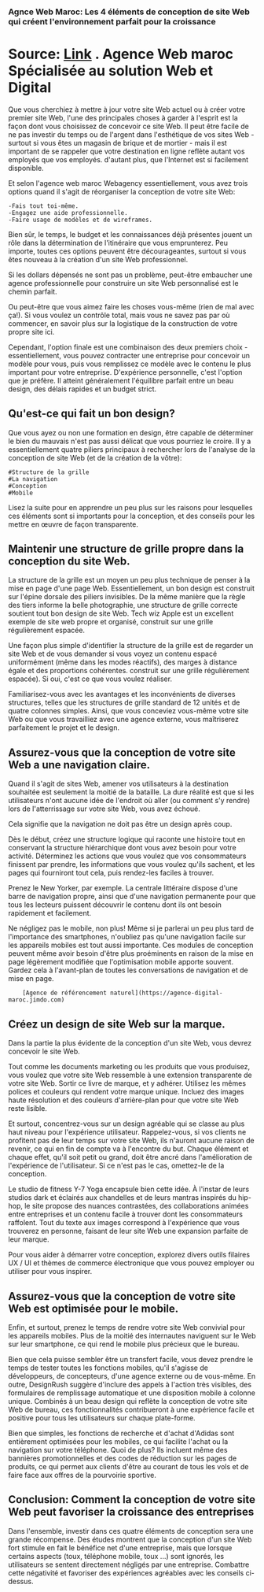  ### Agnce Web Maroc: Les 4 éléments de conception de site Web qui créent l'environnement parfait pour la croissance

 # Source: [Link](https://creationwebsite.agency/) . Agence Web maroc Spécialisée au solution Web et Digital


Que vous cherchiez à mettre à jour votre site Web actuel ou à créer votre premier site Web, l'une des principales choses à garder à l'esprit est la façon dont vous choisissez de concevoir ce site Web. Il peut être facile de ne pas investir du temps ou de l'argent dans l'esthétique de vos sites Web - surtout si vous êtes un magasin de brique et de mortier - mais il est important de se rappeler que votre destination en ligne reflète autant vos employés que vos employés. d'autant plus, que l'Internet est si facilement disponible.

Et selon l'agence web maroc Webagency essentiellement, vous avez trois options quand il s'agit de réorganiser la conception de votre site Web:

    -Fais tout toi-même.
    -Engagez une aide professionnelle.
    -Faire usage de modèles et de wireframes.

Bien sûr, le temps, le budget et les connaissances déjà présentes jouent un rôle dans la détermination de l'itinéraire que vous emprunterez. Peu importe, toutes ces options peuvent être décourageantes, surtout si vous êtes nouveau à la création d'un site Web professionnel.

Si les dollars dépensés ne sont pas un problème, peut-être embaucher une agence professionnelle pour construire un site Web personnalisé est le chemin parfait.

Ou peut-être que vous aimez faire les choses vous-même (rien de mal avec ça!). Si vous voulez un contrôle total, mais vous ne savez pas par où commencer, en savoir plus sur la logistique de la construction de votre propre site ici.

Cependant, l'option finale est une combinaison des deux premiers choix - essentiellement, vous pouvez contracter une entreprise pour concevoir un modèle pour vous, puis vous remplissez ce modèle avec le contenu le plus important pour votre entreprise. D'expérience personnelle, c'est l'option que je préfère. Il atteint généralement l'équilibre parfait entre un beau design, des délais rapides et un budget strict.

## Qu'est-ce qui fait un bon design?

Que vous ayez ou non une formation en design, être capable de déterminer le bien du mauvais n'est pas aussi délicat que vous pourriez le croire. Il y a essentiellement quatre piliers principaux à rechercher lors de l'analyse de la conception de site Web (et de la création de la vôtre):

    #Structure de la grille
    #La navigation
    #Conception
    #Mobile

Lisez la suite pour en apprendre un peu plus sur les raisons pour lesquelles ces éléments sont si importants pour la conception, et des conseils pour les mettre en œuvre de façon transparente.

## Maintenir une structure de grille propre dans la conception du site Web.

 

La structure de la grille est un moyen un peu plus technique de penser à la mise en page d'une page Web. Essentiellement, un bon design est construit sur l'épine dorsale des piliers invisibles. De la même manière que la règle des tiers informe la belle photographie, une structure de grille correcte soutient tout bon design de site Web. Tech wiz Apple est un excellent exemple de site web propre et organisé, construit sur une grille régulièrement espacée.

Une façon plus simple d'identifier la structure de la grille est de regarder un site Web et de vous demander si vous voyez un contenu espacé uniformément (même dans les modes réactifs), des marges à distance égale et des proportions cohérentes. construit sur une grille régulièrement espacée). Si oui, c'est ce que vous voulez réaliser.

Familiarisez-vous avec les avantages et les inconvénients de diverses structures, telles que les structures de grille standard de 12 unités et de quatre colonnes simples. Ainsi, que vous conceviez vous-même votre site Web ou que vous travailliez avec une agence externe, vous maîtriserez parfaitement le projet et le design.


## Assurez-vous que la conception de votre site Web a une navigation claire.

Quand il s'agit de sites Web, amener vos utilisateurs à la destination souhaitée est seulement la moitié de la bataille. La dure réalité est que si les utilisateurs n'ont aucune idée de l'endroit où aller (ou comment s'y rendre) lors de l'atterrissage sur votre site Web, vous avez échoué.

Cela signifie que la navigation ne doit pas être un design après coup.

Dès le début, créez une structure logique qui raconte une histoire tout en conservant la structure hiérarchique dont vous avez besoin pour votre activité. Déterminez les actions que vous voulez que vos consommateurs finissent par prendre, les informations que vous voulez qu'ils sachent, et les pages qui fourniront tout cela, puis rendez-les faciles à trouver.

Prenez le New Yorker, par exemple. La centrale littéraire dispose d'une barre de navigation propre, ainsi que d'une navigation permanente pour que tous les lecteurs puissent découvrir le contenu dont ils ont besoin rapidement et facilement.

Ne négligez pas le mobile, non plus! Même si je parlerai un peu plus tard de l'importance des smartphones, n'oubliez pas qu'une navigation facile sur les appareils mobiles est tout aussi importante. Ces modules de conception peuvent même avoir besoin d'être plus proéminents en raison de la mise en page légèrement modifiée que l'optimisation mobile apporte souvent. Gardez cela à l'avant-plan de toutes les conversations de navigation et de mise en page.

        [Agence de référencement naturel](https://agence-digital-maroc.jimdo.com)

## Créez un design de site Web sur la marque.

Dans la partie la plus évidente de la conception d'un site Web, vous devrez concevoir le site Web.

Tout comme les documents marketing ou les produits que vous produisez, vous voulez que votre site Web ressemble à une extension transparente de votre site Web. Sortir ce livre de marque, et y adhérer. Utilisez les mêmes polices et couleurs qui rendent votre marque unique. Incluez des images haute résolution et des couleurs d'arrière-plan pour que votre site Web reste lisible.

Et surtout, concentrez-vous sur un design agréable qui se classe au plus haut niveau pour l'expérience utilisateur. Rappelez-vous, si vos clients ne profitent pas de leur temps sur votre site Web, ils n'auront aucune raison de revenir, ce qui en fin de compte va à l'encontre du but. Chaque élément et chaque effet, qu'il soit petit ou grand, doit être ancré dans l'amélioration de l'expérience de l'utilisateur. Si ce n'est pas le cas, omettez-le de la conception.

Le studio de fitness Y-7 Yoga encapsule bien cette idée. À l'instar de leurs studios dark et éclairés aux chandelles et de leurs mantras inspirés du hip-hop, le site propose des nuances contrastées, des collaborations animées entre entreprises et un contenu facile à trouver dont les consommateurs raffolent. Tout du texte aux images correspond à l'expérience que vous trouverez en personne, faisant de leur site Web une expansion parfaite de leur marque.

Pour vous aider à démarrer votre conception, explorez divers outils filaires UX / UI et thèmes de commerce électronique que vous pouvez employer ou utiliser pour vous inspirer.


## Assurez-vous que la conception de votre site Web est optimisée pour le mobile.

Enfin, et surtout, prenez le temps de rendre votre site Web convivial pour les appareils mobiles. Plus de la moitié des internautes naviguent sur le Web sur leur smartphone, ce qui rend le mobile plus précieux que le bureau.

Bien que cela puisse sembler être un transfert facile, vous devez prendre le temps de tester toutes les fonctions mobiles, qu'il s'agisse de développeurs, de concepteurs, d'une agence externe ou de vous-même. En outre, DesignRush suggère d'inclure des appels à l'action très visibles, des formulaires de remplissage automatique et une disposition mobile à colonne unique. Combinés à un beau design qui reflète la conception de votre site Web de bureau, ces fonctionnalités contribueront à une expérience facile et positive pour tous les utilisateurs sur chaque plate-forme.

Bien que simples, les fonctions de recherche et d'achat d'Adidas sont entièrement optimisées pour les mobiles, ce qui facilite l'achat ou la navigation sur votre téléphone. Quoi de plus? Ils incluent même des bannières promotionnelles et des codes de réduction sur les pages de produits, ce qui permet aux clients d'être au courant de tous les vols et de faire face aux offres de la pourvoirie sportive.

## Conclusion: Comment la conception de votre site Web peut favoriser la croissance des entreprises

Dans l'ensemble, investir dans ces quatre éléments de conception sera une grande récompense. Des études montrent que la conception d'un site Web fort stimule en fait le bénéfice net d'une entreprise, mais que lorsque certains aspects (toux, téléphone mobile, toux ...) sont ignorés, les utilisateurs se sentent directement négligés par une entreprise. Combattre cette négativité et favoriser des expériences agréables avec les conseils ci-dessus.
